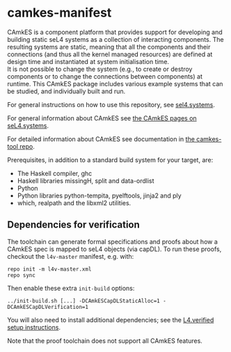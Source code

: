 <!--
     Copyright 2018, Data61
     Commonwealth Scientific and Industrial Research Organisation (CSIRO)
     ABN 41 687 119 230.

     This software may be distributed and modified according to the terms of
     the BSD 2-Clause license. Note that NO WARRANTY is provided.
     See "LICENSE_BSD2.txt" for details.

     @TAG(DATA61_BSD)
-->

camkes-manifest
===============
CAmkES is a component platform that provides support for developing and building static 
seL4 systems as a collection of interacting components.  The resulting systems are static, 
meaning that all the components and their connections (and thus all the kernel 
managed resources) are defined at design time and instantiated at system initialisation time.  
It is not possible to change the system (e.g., to create or destroy components or to change 
the connections between components) at runtime.  This CAmkES package includes various example 
systems that can be studied, and individually built and run.

For general instructions on how to use this repository, see [sel4.systems](https://docs.sel4.systems/RepoCheatsheet).

For general information about CAmkES see [the CAmkES pages on seL4.systems](http://sel4.systems/CAmkES).

For detailed information about CAmkES see documentation in [the camkes-tool repo](https://github.com/seL4/camkes-tool/blob/master/docs/index.md).

Prerequisites, in addition to a standard build system for your target, are:
* The Haskell compiler, ghc
* Haskell libraries missingH, split and data-ordlist
* Python
* Python libraries python-tempita, pyelftools, jinja2 and ply
* which, realpath and the libxml2 utilities.

## Dependencies for verification

The toolchain can generate formal specifications and proofs about how
a CAmkES spec is mapped to seL4 objects (via capDL). To run these
proofs, checkout the `l4v-master` manifest, e.g. with:

    repo init -m l4v-master.xml
    repo sync

Then enable these extra `init-build` options:

    ../init-build.sh [...] -DCAmkESCapDLStaticAlloc=1 -DCAmkESCapDLVerification=1

You will also need to install additional dependencies; see the
[L4.verified setup instructions](https://github.com/seL4/l4v/blob/master/README.md).

Note that the proof toolchain does not support all CAmkES features.
